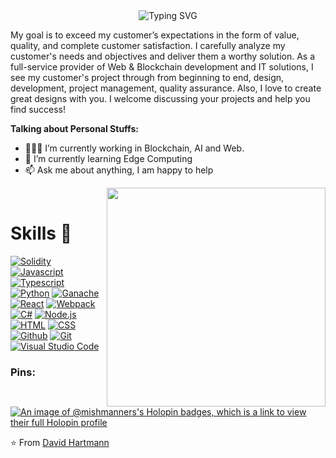 <div align="center">
<img src="https://readme-typing-svg.herokuapp.com?font=Courgette&size=35&pause=1000&color=14D8DB&width=435&height=100&lines=Hello+there%2C+I'm+David+Hartmann!" alt="Typing SVG" />
</div>
<!-- <p align="left"> <img src="https://komarev.com/ghpvc/?username=gurujustin&label=Profile%20views&color=0e75b6&style=flat" alt="saint-prince" /> </p>
<p align="center"><a href="https://app.daily.dev/gurujustin"><img src="https://api.daily.dev/devcards/81b3e69ce0314601ac953ccf08636091.png?r=kmf" width="400" alt="Alpha Dev's Dev Card"></a></p> -->

My goal is to exceed my customer’s expectations in the form of value, quality, and complete customer satisfaction.
I carefully analyze my customer's needs and objectives and deliver them a worthy solution.
As a full-service provider of Web & Blockchain development and IT solutions, I see my customer's project through from beginning to end, design, development, project management, quality assurance.
Also, I love to create great designs with you.
I welcome discussing your projects and help you find success!

**Talking about Personal Stuffs:**

- 👨🏽‍💻 I’m currently working in Blockchain, AI and Web.
- 🌱 I’m currently learning Edge Computing
- 📫 Ask me about anything, I am happy to help

<div align="center">
  <img src="https://media.giphy.com/media/dWesBcTLavkZuG35MI/giphy.gif" min-width="380px" max-width="450px" width="350px" align="right"> <br>
</div>

# Skills 💪
[![Solidity](https://user-images.githubusercontent.com/99139310/178839920-e89f5421-8051-4f25-b883-b5980b22891b.png)](https://soliditylang.org)
[![Javascript](https://user-images.githubusercontent.com/99139310/178839919-98285d21-873f-4058-a649-3715f34b759e.png)](https://javascript.com)
[![Typescript](https://user-images.githubusercontent.com/99139310/180587435-202f49ee-35d9-4486-88ad-aa20732f5847.png)](https://www.typescriptlang.org/)
[![Python](https://user-images.githubusercontent.com/99139310/178839917-351cd87d-2229-46ec-a2df-d8e1f33aa700.png)](https://python.org)
[![Ganache](https://user-images.githubusercontent.com/99139310/180586686-2f8296bb-c66d-4eff-913e-d8e09d87a1f3.png)](https://trufflesuite.com/ganache/)
[![React](https://user-images.githubusercontent.com/99139310/180586690-f56d3dd5-aec6-47ba-b8b3-eb8b2e5d342b.png)](https://reactjs.org/)
[![Webpack](https://user-images.githubusercontent.com/99139310/180586693-377c85d2-95d8-444f-8504-554e5b874eb5.png)](https://webpack.js.org/)
[![C#](https://user-images.githubusercontent.com/99139310/178839916-d1924179-3c47-476c-9d44-eab13a6ca762.png)](https://docs.microsoft.com/en-us/dotnet/csharp/)
[![Node.js](https://user-images.githubusercontent.com/99139310/178839910-a5dcd40f-89dd-4958-9170-4315181ed3f0.png)](https://nodejs.org/en/)
[![HTML](https://user-images.githubusercontent.com/99139310/178839914-67b126fc-f805-488d-943e-77276fe7b7b7.png)](https://developer.mozilla.org/en-US/docs/Learn/Getting_started_with_the_web/HTML_basics)
[![CSS](https://user-images.githubusercontent.com/99139310/178839915-79ea749c-6ccf-476f-a79b-2c28cf8982cf.png)](https://developer.mozilla.org/en-US/docs/Web/CSS)
[![Github](https://user-images.githubusercontent.com/99139310/180586687-e573df5c-0bd4-45a3-88d0-e6ce056e56cc.png)](https://github.com/)
[![Git](https://user-images.githubusercontent.com/99139310/180586688-a1ba925b-f709-4064-91ae-4f40b120a116.png)](https://git-scm.com/)
[![Visual Studio Code](https://user-images.githubusercontent.com/99139310/180586691-72cf0963-2772-45b6-a4c9-f05e305bdafe.png)](https://code.visualstudio.com/)

### Pins:
[![An image of @mishmanners's Holopin badges, which is a link to view their full Holopin profile](https://holopin.me/mishmanners)](https://holopin.io/@mishmanners)

⭐️ From [David Hartmann](https://github.com/davidmhartann1014)
